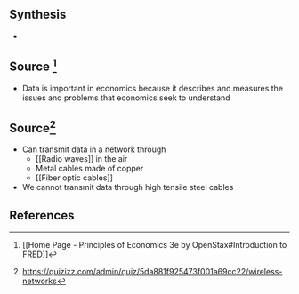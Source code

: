 ## Synthesis
- 
## Source [^1]
- Data is important in economics because it describes and measures the issues and problems that economics seek to understand
## Source[^2]
- Can transmit data in a network through
	- [[Radio waves]] in the air
	- Metal cables made of copper
	- [[Fiber optic cables]]
- We cannot transmit data through high tensile steel cables
## References

[^1]: [[Home Page - Principles of Economics 3e by OpenStax#Introduction to FRED]]
[^2]: https://quizizz.com/admin/quiz/5da881f925473f001a69cc22/wireless-networks